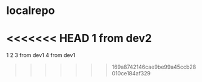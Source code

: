 # localrepo
<<<<<<< HEAD
1 from dev2
=======
1
2
3 from dev1
4 from dev1

>>>>>>> 169a8742146cae9be99a45ccb28010ce184af329
